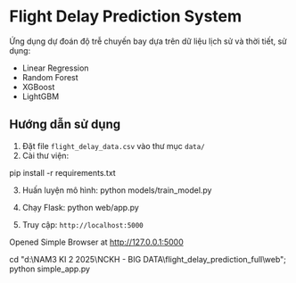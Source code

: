 # Flight Delay Prediction System

Ứng dụng dự đoán độ trễ chuyến bay dựa trên dữ liệu lịch sử và thời tiết, sử dụng:
- Linear Regression
- Random Forest
- XGBoost
- LightGBM

## Hướng dẫn sử dụng
1. Đặt file `flight_delay_data.csv` vào thư mục `data/`
2. Cài thư viện:

pip install -r requirements.txt

3. Huấn luyện mô hình:
python models/train_model.py

4. Chạy Flask:
python web/app.py

5. Truy cập: `http://localhost:5000`

Opened Simple Browser at http://127.0.0.1:5000


cd "d:\NAM3 KI 2 2025\NCKH - BIG DATA\flight_delay_prediction_full\web"; python simple_app.py